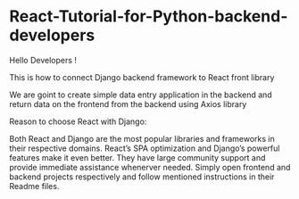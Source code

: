 # React-Tutorial-for-Python-backend-developers


Hello Developers !

This is how to connect Django backend framework to React front library 

We are goint to create simple data entry application in the backend and return data on the frontend from the backend using Axios library

Reason to choose React with Django:

Both React and Django are the most popular libraries and frameworks in their respective domains.
React’s SPA optimization and Django’s powerful features make it even better.
They have large community support and provide immediate assistance whenerver needed.
Simply open frontend and backend projects respectively and follow mentioned instructions in their Readme files.